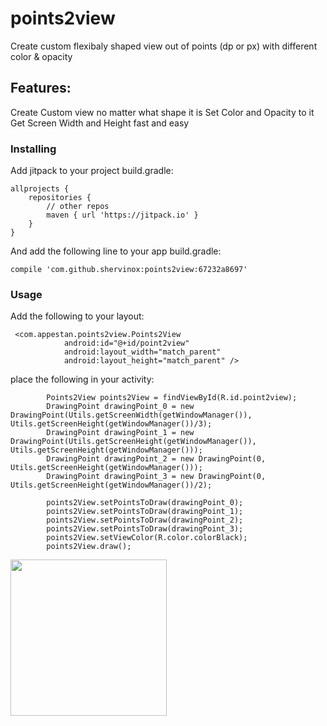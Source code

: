 # points2view
Create custom flexibaly shaped view out of points (dp or px) with different color &amp; opacity

## Features:
Create Custom view no matter what shape it is
Set Color and Opacity to it
Get Screen Width and Height fast and easy

### Installing

Add jitpack to your project build.gradle: 

```
allprojects {
    repositories {
        // other repos
        maven { url 'https://jitpack.io' }
    }
}
```

And add the following line to your app build.gradle:

```
compile 'com.github.shervinox:points2view:67232a8697'
```

### Usage

Add the following to your layout:

```
 <com.appestan.points2view.Points2View
            android:id="@+id/point2view"
            android:layout_width="match_parent"
            android:layout_height="match_parent" />
```

place the following in your activity:

```
        Points2View points2View = findViewById(R.id.point2view);
        DrawingPoint drawingPoint_0 = new DrawingPoint(Utils.getScreenWidth(getWindowManager()), Utils.getScreenHeight(getWindowManager())/3);
        DrawingPoint drawingPoint_1 = new DrawingPoint(Utils.getScreenHeight(getWindowManager()), Utils.getScreenHeight(getWindowManager()));
        DrawingPoint drawingPoint_2 = new DrawingPoint(0, Utils.getScreenHeight(getWindowManager()));
        DrawingPoint drawingPoint_3 = new DrawingPoint(0, Utils.getScreenHeight(getWindowManager())/2);

        points2View.setPointsToDraw(drawingPoint_0);
        points2View.setPointsToDraw(drawingPoint_1);
        points2View.setPointsToDraw(drawingPoint_2);
        points2View.setPointsToDraw(drawingPoint_3);
        points2View.setViewColor(R.color.colorBlack);
        points2View.draw();
```
<img src="https://user-images.githubusercontent.com/27724396/38596412-9f9408e0-3d66-11e8-958d-f1eac9760b8b.png" width="250">
